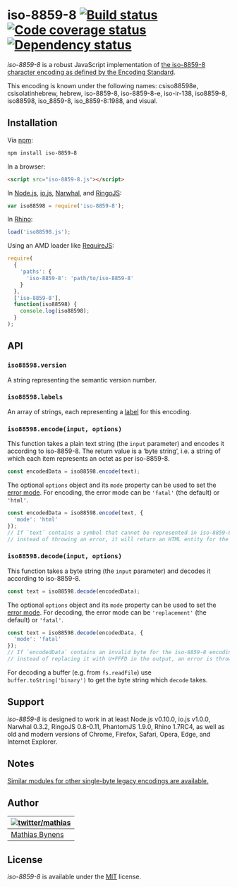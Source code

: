 # iso-8859-8 [![Build status](https://travis-ci.org/mathiasbynens/iso-8859-8.svg?branch=master)](https://travis-ci.org/mathiasbynens/iso-8859-8) [![Code coverage status](https://coveralls.io/repos/mathiasbynens/iso-8859-8/badge.svg)](https://coveralls.io/r/mathiasbynens/iso-8859-8) [![Dependency status](https://gemnasium.com/mathiasbynens/iso-8859-8.svg)](https://gemnasium.com/mathiasbynens/iso-8859-8)

_iso-8859-8_ is a robust JavaScript implementation of [the iso-8859-8 character encoding as defined by the Encoding Standard](https://encoding.spec.whatwg.org/#iso-8859-8).

This encoding is known under the following names: csiso88598e, csisolatinhebrew, hebrew, iso-8859-8, iso-8859-8-e, iso-ir-138, iso8859-8, iso88598, iso_8859-8, iso_8859-8:1988, and visual.

## Installation

Via [npm](https://www.npmjs.com/):

```bash
npm install iso-8859-8
```

In a browser:

```html
<script src="iso-8859-8.js"></script>
```

In [Node.js](https://nodejs.org/), [io.js](https://iojs.org/), [Narwhal](http://narwhaljs.org/), and [RingoJS](http://ringojs.org/):

```js
var iso88598 = require('iso-8859-8');
```

In [Rhino](https://www.mozilla.org/rhino/):

```js
load('iso88598.js');
```

Using an AMD loader like [RequireJS](http://requirejs.org/):

```js
require(
  {
    'paths': {
      'iso-8859-8': 'path/to/iso-8859-8'
    }
  },
  ['iso-8859-8'],
  function(iso88598) {
    console.log(iso88598);
  }
);
```

## API

### `iso88598.version`

A string representing the semantic version number.

### `iso88598.labels`

An array of strings, each representing a [label](https://encoding.spec.whatwg.org/#label) for this encoding.

### `iso88598.encode(input, options)`

This function takes a plain text string (the `input` parameter) and encodes it according to iso-8859-8. The return value is a ‘byte string’, i.e. a string of which each item represents an octet as per iso-8859-8.

```js
const encodedData = iso88598.encode(text);
```

The optional `options` object and its `mode` property can be used to set the [error mode](https://encoding.spec.whatwg.org/#error-mode). For encoding, the error mode can be `'fatal'` (the default) or `'html'`.

```js
const encodedData = iso88598.encode(text, {
  'mode': 'html'
});
// If `text` contains a symbol that cannot be represented in iso-8859-8,
// instead of throwing an error, it will return an HTML entity for the symbol.
```

### `iso88598.decode(input, options)`

This function takes a byte string (the `input` parameter) and decodes it according to iso-8859-8.

```js
const text = iso88598.decode(encodedData);
```

The optional `options` object and its `mode` property can be used to set the [error mode](https://encoding.spec.whatwg.org/#error-mode). For decoding, the error mode can be `'replacement'` (the default) or `'fatal'`.

```js
const text = iso88598.decode(encodedData, {
  'mode': 'fatal'
});
// If `encodedData` contains an invalid byte for the iso-8859-8 encoding,
// instead of replacing it with U+FFFD in the output, an error is thrown.
```

For decoding a buffer (e.g. from `fs.readFile`) use `buffer.toString('binary')` to get the byte string which `decode` takes.

## Support

_iso-8859-8_ is designed to work in at least Node.js v0.10.0, io.js v1.0.0, Narwhal 0.3.2, RingoJS 0.8-0.11, PhantomJS 1.9.0, Rhino 1.7RC4, as well as old and modern versions of Chrome, Firefox, Safari, Opera, Edge, and Internet Explorer.

## Notes

[Similar modules for other single-byte legacy encodings are available.](https://www.npmjs.com/browse/keyword/legacy-encoding)

## Author

| [![twitter/mathias](https://gravatar.com/avatar/24e08a9ea84deb17ae121074d0f17125?s=70)](https://twitter.com/mathias "Follow @mathias on Twitter") |
|---|
| [Mathias Bynens](https://mathiasbynens.be/) |

## License

_iso-8859-8_ is available under the [MIT](https://mths.be/mit) license.
